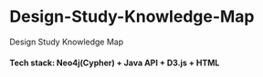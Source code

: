 # Design-Study-Knowledge-Map
Design Study Knowledge Map

#### Tech stack: Neo4j(Cypher) + Java API + D3.js + HTML
